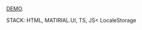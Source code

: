 [DEMO](https://DmitriiPirohov.github.io/sto-work).

STACK: HTML, MATIRIAL.UI, TS, JS< LocaleStorage
